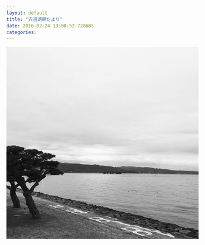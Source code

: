 ```yaml
---
layout: default
title: "宍道湖朝だより"
date: 2016-02-24 13:00:52.728685
categories: 
---
```


![](/assets/images/201602/11350771_1672161903008617_1765381906_n.jpg)


